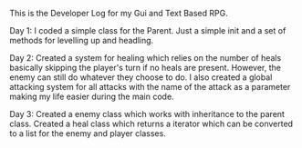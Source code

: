 This is the Developer Log for my Gui and Text Based RPG. 


Day 1: 
I coded a simple class for the Parent. Just a simple init and a set of methods for levelling up and headling.

Day 2:
Created a system for healing which relies on the number of heals basically skipping the player's turn if no heals are present. However, the enemy can still do whatever they choose to do.
I also created a global attacking system for all attacks with the name of the attack as a parameter making my life easier during the main code.

Day 3:
Created a enemy class which works with inheritance to the parent class.
Created a heal class which returns a iterator which can be converted to a list for the enemy and player classes.